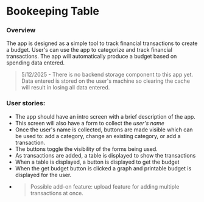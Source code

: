 # Bookeeping Table
### Overview
The app is designed as a simple tool to track financial transactions to create a budget.  User's can use the app to categorize and track financial transactions.  The app will automatically produce a budget based on spending data entered.  
> 5/12/2025 - There is no backend storage component to this app yet.  Data entered is stored on the user's machine so clearing the cache will result in losing all data entered.  

### User stories:
- The app should have an intro screen with a brief description of the app.  
- This screen will also have a form to collect the *user's name*
- Once the user's name is collected, buttons are made visible which can be used to: add a category, change an existing category, or add a transaction.
- The buttons toggle the visibility of the forms being used.  
- As transactions are added, a table is displayed to show the transactions
- When a table is displayed, a button is displayed to get the budget
- When the get budget button is clicked a graph and printable budget is displayed for the user.  
- > Possible add-on feature: upload feature for adding multiple transactions at once.  
